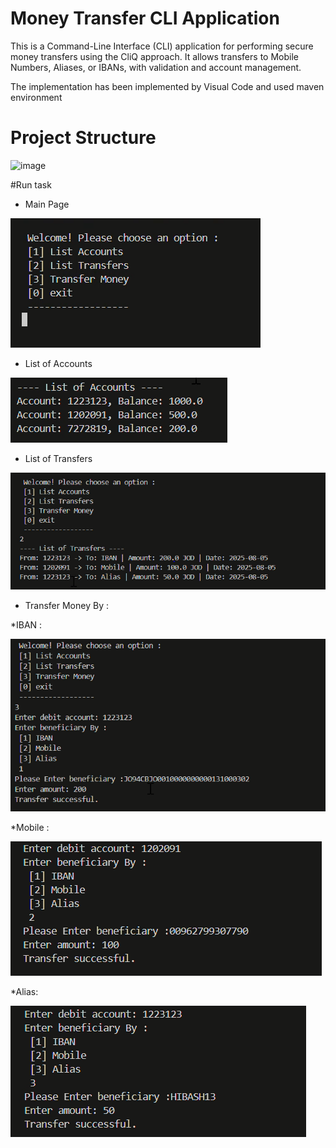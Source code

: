 # Money Transfer CLI Application

This is a Command-Line Interface (CLI) application for performing secure money transfers using the CliQ approach. It allows transfers to Mobile Numbers, Aliases, or IBANs, with validation and account management.

The implementation has been implemented by Visual Code and used maven environment

# Project Structure

<img width="596" height="844" alt="image" src="https://github.com/user-attachments/assets/3268c5fd-c141-4887-aa66-87c2d3e5992d" />

#Run task

- Main Page

![alt text](image.png)

- List of Accounts

![alt text](image-1.png)

- List of Transfers

![alt text](image-5.png)

- Transfer Money By :

*IBAN :

![alt text](image-2.png)

*Mobile :

![alt text](image-3.png)

*Alias:

![alt text](image-4.png)






